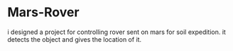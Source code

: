 # Mars-Rover
i designed a project for controlling rover sent on mars for soil expedition. it detects the object and gives the location of it. 
